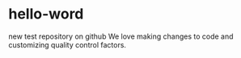 # hello-word
new test repository on github
We love making changes to code and customizing quality control factors.
